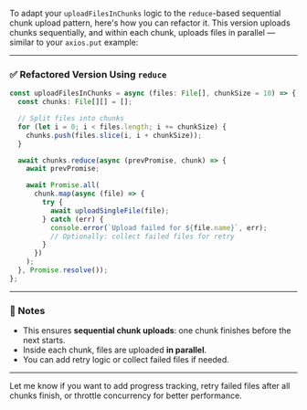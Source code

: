 To adapt your `uploadFilesInChunks` logic to the `reduce`-based sequential chunk upload pattern, here's how you can refactor it. This version uploads chunks sequentially, and within each chunk, uploads files in parallel — similar to your `axios.put` example:

---

### ✅ Refactored Version Using `reduce`

```ts
const uploadFilesInChunks = async (files: File[], chunkSize = 10) => {
  const chunks: File[][] = [];

  // Split files into chunks
  for (let i = 0; i < files.length; i += chunkSize) {
    chunks.push(files.slice(i, i + chunkSize));
  }

  await chunks.reduce(async (prevPromise, chunk) => {
    await prevPromise;

    await Promise.all(
      chunk.map(async (file) => {
        try {
          await uploadSingleFile(file);
        } catch (err) {
          console.error(`Upload failed for ${file.name}`, err);
          // Optionally: collect failed files for retry
        }
      })
    );
  }, Promise.resolve());
};
```

---

### 🧠 Notes

- This ensures **sequential chunk uploads**: one chunk finishes before the next starts.
- Inside each chunk, files are uploaded **in parallel**.
- You can add retry logic or collect failed files if needed.

---

Let me know if you want to add progress tracking, retry failed files after all chunks finish, or throttle concurrency for better performance.